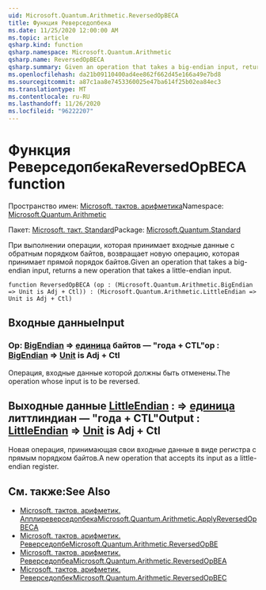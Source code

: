 ```yaml
---
uid: Microsoft.Quantum.Arithmetic.ReversedOpBECA
title: Функция Реверседопбека
ms.date: 11/25/2020 12:00:00 AM
ms.topic: article
qsharp.kind: function
qsharp.namespace: Microsoft.Quantum.Arithmetic
qsharp.name: ReversedOpBECA
qsharp.summary: Given an operation that takes a big-endian input, returns a new operation that takes a little-endian input.
ms.openlocfilehash: da21b09110400ad4ee862f662d45e166a49e7bd8
ms.sourcegitcommit: a87c1aa8e7453360025e47ba614f25b02ea84ec3
ms.translationtype: MT
ms.contentlocale: ru-RU
ms.lasthandoff: 11/26/2020
ms.locfileid: "96222207"
---
```

# <a name="reversedopbeca-function"></a><span data-ttu-id="5c249-102">Функция Реверседопбека</span><span class="sxs-lookup"><span data-stu-id="5c249-102">ReversedOpBECA function</span></span>

<span data-ttu-id="5c249-103">Пространство имен: [Microsoft. тактов. арифметика](xref:Microsoft.Quantum.Arithmetic)</span><span class="sxs-lookup"><span data-stu-id="5c249-103">Namespace: [Microsoft.Quantum.Arithmetic](xref:Microsoft.Quantum.Arithmetic)</span></span>

<span data-ttu-id="5c249-104">Пакет: [Microsoft. такт. Standard](https://nuget.org/packages/Microsoft.Quantum.Standard)</span><span class="sxs-lookup"><span data-stu-id="5c249-104">Package: [Microsoft.Quantum.Standard](https://nuget.org/packages/Microsoft.Quantum.Standard)</span></span>


<span data-ttu-id="5c249-105">При выполнении операции, которая принимает входные данные с обратным порядком байтов, возвращает новую операцию, которая принимает прямой порядок байтов.</span><span class="sxs-lookup"><span data-stu-id="5c249-105">Given an operation that takes a big-endian input, returns a new operation that takes a little-endian input.</span></span>

```qsharp
function ReversedOpBECA (op : (Microsoft.Quantum.Arithmetic.BigEndian => Unit is Adj + Ctl)) : (Microsoft.Quantum.Arithmetic.LittleEndian => Unit is Adj + Ctl)
```


## <a name="input"></a><span data-ttu-id="5c249-106">Входные данные</span><span class="sxs-lookup"><span data-stu-id="5c249-106">Input</span></span>

### <a name="op--bigendian--unit--is-adj--ctl"></a><span data-ttu-id="5c249-107">Op: [BigEndian](xref:Microsoft.Quantum.Arithmetic.BigEndian) => [единица](xref:microsoft.quantum.lang-ref.unit) байтов — "года + CTL"</span><span class="sxs-lookup"><span data-stu-id="5c249-107">op : [BigEndian](xref:Microsoft.Quantum.Arithmetic.BigEndian) => [Unit](xref:microsoft.quantum.lang-ref.unit)  is Adj + Ctl</span></span>

<span data-ttu-id="5c249-108">Операция, входные данные которой должны быть отменены.</span><span class="sxs-lookup"><span data-stu-id="5c249-108">The operation whose input is to be reversed.</span></span>



## <a name="output--littleendian--unit--is-adj--ctl"></a><span data-ttu-id="5c249-109">Выходные данные [LittleEndian](xref:Microsoft.Quantum.Arithmetic.LittleEndian) : => [единица](xref:microsoft.quantum.lang-ref.unit) литтлиндиан — "года + CTL"</span><span class="sxs-lookup"><span data-stu-id="5c249-109">Output : [LittleEndian](xref:Microsoft.Quantum.Arithmetic.LittleEndian) => [Unit](xref:microsoft.quantum.lang-ref.unit)  is Adj + Ctl</span></span>

<span data-ttu-id="5c249-110">Новая операция, принимающая свои входные данные в виде регистра с прямым порядком байтов.</span><span class="sxs-lookup"><span data-stu-id="5c249-110">A new operation that accepts its input as a little-endian register.</span></span>

## <a name="see-also"></a><span data-ttu-id="5c249-111">См. также:</span><span class="sxs-lookup"><span data-stu-id="5c249-111">See Also</span></span>

- [<span data-ttu-id="5c249-112">Microsoft. тактов. арифметик. Апплиреверседопбека</span><span class="sxs-lookup"><span data-stu-id="5c249-112">Microsoft.Quantum.Arithmetic.ApplyReversedOpBECA</span></span>](xref:Microsoft.Quantum.Arithmetic.ApplyReversedOpBECA)
- [<span data-ttu-id="5c249-113">Microsoft. тактов. арифметик. Реверседопбе</span><span class="sxs-lookup"><span data-stu-id="5c249-113">Microsoft.Quantum.Arithmetic.ReversedOpBE</span></span>](xref:Microsoft.Quantum.Arithmetic.ReversedOpBE)
- [<span data-ttu-id="5c249-114">Microsoft. тактов. арифметик. Реверседопбеа</span><span class="sxs-lookup"><span data-stu-id="5c249-114">Microsoft.Quantum.Arithmetic.ReversedOpBEA</span></span>](xref:Microsoft.Quantum.Arithmetic.ReversedOpBEA)
- [<span data-ttu-id="5c249-115">Microsoft. тактов. арифметик. Реверседопбек</span><span class="sxs-lookup"><span data-stu-id="5c249-115">Microsoft.Quantum.Arithmetic.ReversedOpBEC</span></span>](xref:Microsoft.Quantum.Arithmetic.ReversedOpBEC)